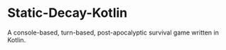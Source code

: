 # Static-Decay-Kotlin
A console-based, turn-based, post-apocalyptic survival game written in Kotlin.
